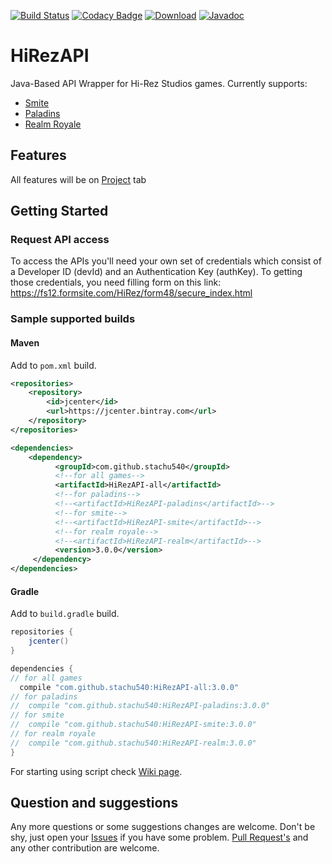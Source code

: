 [![Build Status](https://travis-ci.com/stachu540/HiRezAPI.svg)](https://travis-ci.com/stachu540/HiRezAPI)
[![Codacy Badge](https://api.codacy.com/project/badge/Grade/ee16a92996a3425d87403780aa18f316)](https://www.codacy.com/app/stachu540/HiRezAPI?utm_source=github.com&amp;utm_medium=referral&amp;utm_content=stachu540/HiRezAPI&amp;utm_campaign=Badge_Grade)
[![Download](https://api.bintray.com/packages/stachu540/Java/HiRezAPI/images/download.svg)](https://bintray.com/stachu540/Java/HiRezAPI/_latestVersion)
[![Javadoc](https://img.shields.io/static/v1.svg?label=all&message=Javadoc&color=sucess&style=flat&logoColor=sucess&logo=java)](https://stachu540.github.io/HiRezAPI)

# HiRezAPI
Java-Based API Wrapper for Hi-Rez Studios games. Currently supports:
 * [Smite](https://smitegame.com/)
 * [Paladins](https://paladins.com/)
 * [Realm Royale](https://realmroyale.com/)
 
## Features

All features will be on [Project](https://github.com/stachu540/HiRezAPI/projects/5) tab

## Getting Started

### Request API access
To access the APIs you'll need your own set of credentials which consist of a Developer ID (devId) and an Authentication Key (authKey). To getting those credentials, you need filling form on this link: https://fs12.formsite.com/HiRez/form48/secure_index.html

### Sample supported builds

#### Maven
Add to `pom.xml` build.
```xml
<repositories>
    <repository>
        <id>jcenter</id>
        <url>https://jcenter.bintray.com</url>
    </repository>
</repositories>

<dependencies>
    <dependency>
          <groupId>com.github.stachu540</groupId>
          <!--for all games-->
          <artifactId>HiRezAPI-all</artifactId> 
          <!--for paladins-->
          <!--<artifactId>HiRezAPI-paladins</artifactId>-->
          <!--for smite-->
          <!--<artifactId>HiRezAPI-smite</artifactId>-->
          <!--for realm royale-->
          <!--<artifactId>HiRezAPI-realm</artifactId>-->
          <version>3.0.0</version>
     </dependency>
</dependencies>
```
#### Gradle
Add to `build.gradle` build.
```groovy
repositories {
    jcenter()
}

dependencies {
// for all games
  compile "com.github.stachu540:HiRezAPI-all:3.0.0"
// for paladins
//  compile "com.github.stachu540:HiRezAPI-paladins:3.0.0"
// for smite
//  compile "com.github.stachu540:HiRezAPI-smite:3.0.0"
// for realm royale
//  compile "com.github.stachu540:HiRezAPI-realm:3.0.0"
}
```

For starting using script check [Wiki page](https://github.com/stachu540/HiRezAPI/wiki).

## Question and suggestions
Any more questions or some suggestions changes are welcome. Don't be shy, just open your [Issues](https://github.com/stachu540/HiRezAPI/issues) if you have some problem. [Pull Request's](https://github.com/stachu540/HiRezAPI/pulls) and any other contribution are welcome.
